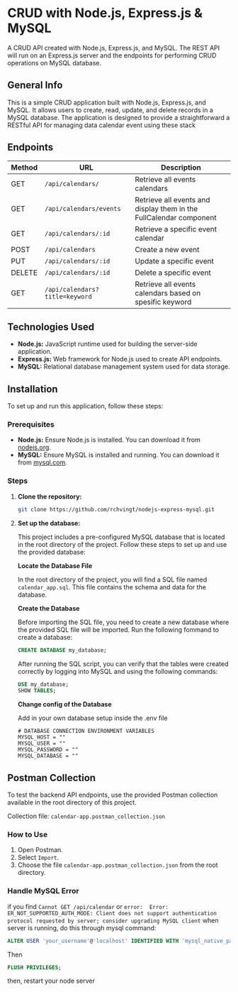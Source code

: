 # CRUD with Node.js, Express.js & MySQL

A CRUD API created with Node.js, Express.js, and MySQL. The REST API will run on an Express.js server and the endpoints for performing CRUD operations on MySQL database.

## General Info

This is a simple CRUD application built with Node.js, Express.js, and MySQL. It allows users to create, read, update, and delete records in a MySQL database. The application is designed to provide a straightforward a RESTful API for managing data calendar event using these stack

## Endpoints

| Method | URL                            | Description                                                        |
| ------ | ------------------------------ | ------------------------------------------------------------------ |
| GET    | `/api/calendars/`              | Retrieve all events calendars                                      |
| GET    | `/api/calendars/events`        | Retrieve all events and display them in the FullCalendar component |
| GET    | `/api/calendars/:id`           | Retrieve a specific event calendar                                 |
| POST   | `/api/calendars`               | Create a new event                                                 |
| PUT    | `/api/calendars/:id`           | Update a specific event                                            |
| DELETE | `/api/calendars/:id`           | Delete a specific event                                            |
| GET    | `/api/calendars?title=keyword` | Retrieve all events calendars based on spesific keyword            |

## Technologies Used

- **Node.js:** JavaScript runtime used for building the server-side application.
- **Express.js:** Web framework for Node.js used to create API endpoints.
- **MySQL:** Relational database management system used for data storage.

## Installation

To set up and run this application, follow these steps:

### Prerequisites

- **Node.js:** Ensure Node.js is installed. You can download it from [nodejs.org](https://nodejs.org/).
- **MySQL:** Ensure MySQL is installed and running. You can download it from [mysql.com](https://dev.mysql.com/downloads/mysql/).

### Steps

1. **Clone the repository:**

      ```sh
      git clone https://github.com/rchvingt/nodejs-express-mysql.git

      ```

2. **Set up the database:**

      This project includes a pre-configured MySQL database that is located in the root directory of the project. Follow these steps to set up and use the provided database:

      **Locate the Database File**

      In the root directory of the project, you will find a SQL file named `calendar_app.sql`. This file contains the schema and data for the database.

      **Create the Database**

      Before importing the SQL file, you need to create a new database where the provided SQL file will be imported. Run the following fommand to create a database:

      ```sql
      CREATE DATABASE my_database;
      ```

      After running the SQL script, you can verify that the tables were created correctly by logging into MySQL and using the following commands:

      ```sql
      USE my_database;
      SHOW TABLES;
      ```

      **Change config of the Database**

      Add in your own database setup inside the .env file

      ```env
      # DATABASE CONNECTION ENVIRONMENT VARIABLES
      MYSQL_HOST = ""
      MYSQL_USER = ""
      MYSQL_PASSWORD = ""
      MYSQL_DATABASE = ""
      ```

## Postman Collection

To test the backend API endpoints, use the provided Postman collection available in the root directory of this project.

Collection file: `calendar-app.postman_collection.json`

### How to Use

1. Open Postman.
2. Select `Import`.
3. Choose the file `calendar-app.postman_collection.json` from the root directory.

### Handle MySQL Error

if you find `Cannot GET /api/calendar` or `error:  Error: ER_NOT_SUPPORTED_AUTH_MODE: Client does not support authentication protocol requested by server; consider upgrading MySQL client` when server is running, do this through mysql command:

```sql
ALTER USER 'your_username'@'localhost' IDENTIFIED WITH 'mysql_native_password' BY 'your_password';
```

Then

```sql
FLUSH PRIVILEGES;
```

then, restart your node server
